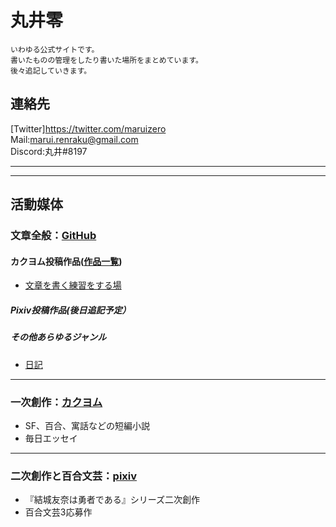 # 丸井零
```
いわゆる公式サイトです。
書いたものの管理をしたり書いた場所をまとめています。
後々追記していきます。
```
## 連絡先
[Twitter]https://twitter.com/maruizero  
Mail:marui.renraku@gmail.com  
Discord:丸井#8197  

---
---
## 活動媒体  
### 文章全般：[GitHub](https://github.com/maruizero)
#### カクヨム投稿作品([作品一覧](https://github.com/maruizero/kakuyomu-))
 - [文章を書く練習をする場](https://github.com/maruizero/kakuyomu-/blob/main/%E6%96%87%E5%AD%97%E3%82%92%E6%9B%B8%E3%81%8F%E7%B7%B4%E7%BF%92%E3%82%92%E3%81%99%E3%82%8B%E5%A0%B4)

##### Pixiv投稿作品(後日追記予定）

##### その他あらゆるジャンル
 - [日記](https://github.com/maruizero/es-allgenre/tree/main/03%E6%9B%B8%E3%81%8F%E7%B7%B4%E7%BF%92)


---
### 一次創作：[カクヨム](https://kakuyomu.jp/users/marui9)
- SF、百合、寓話などの短編小説
- 毎日エッセイ
---
### 二次創作と百合文芸：[pixiv](https://www.pixiv.net/users/6456620)  
- 『結城友奈は勇者である』シリーズ二次創作
- 百合文芸3応募作
<!--
**maruizero/maruizero** is a ✨ _special_ ✨ repository because its `README.md` (this file) appears on your GitHub profile.
Here are some ideas to get you started:
- 🔭 I’m currently working on ...
- 🌱 I’m currently learning ...
- 👯 I’m looking to collaborate on ...
- 🤔 I’m looking for help with ...
- 💬 Ask me about ...
- 📫 How to reach me: ...
- 😄 Pronouns: ...
- ⚡ Fun fact: ...
-->
